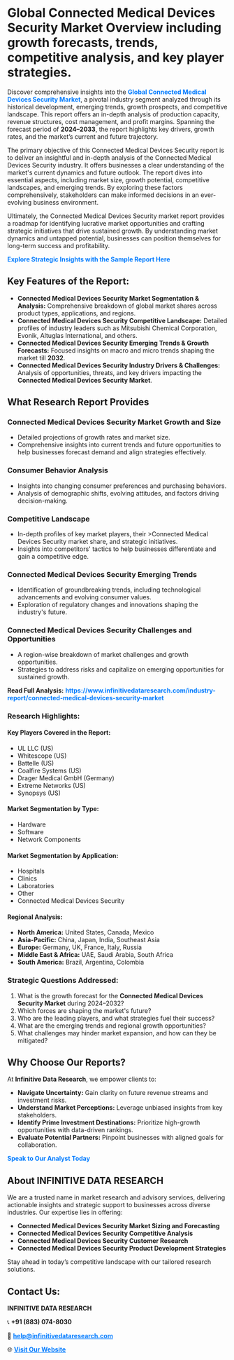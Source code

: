 <h1>Global Connected Medical Devices Security Market Overview including growth forecasts, trends, competitive analysis, and key player strategies.</h1>
<p>
Discover comprehensive insights into the 
<a href="https://www.infinitivedataresearch.com/industry-report/connected-medical-devices-security-market" rel="dofollow" style="color: #007BFF; text-decoration: none;"><strong>Global Connected Medical Devices Security Market</strong></a>, a pivotal industry segment analyzed through its historical development, emerging trends, growth prospects, and competitive landscape. This report offers an in-depth analysis of production capacity, revenue structures, cost management, and profit margins. Spanning the forecast period of <strong>2024–2033</strong>, the report highlights key drivers, growth rates, and the market’s current and future trajectory.
</p>
<p>
The primary objective of this Connected Medical Devices Security report is to deliver an insightful and in-depth analysis of the Connected Medical Devices Security industry. It offers businesses a clear understanding of the market's current dynamics and future outlook. The report dives into essential aspects, including market size, growth potential, competitive landscapes, and emerging trends. By exploring these factors comprehensively, stakeholders can make informed decisions in an ever-evolving business environment.
</p>
<p>
Ultimately, the Connected Medical Devices Security market report provides a roadmap for identifying lucrative market opportunities and crafting strategic initiatives that drive sustained growth. By understanding market dynamics and untapped potential, businesses can position themselves for long-term success and profitability.
</p>
<p>
<a href="https://www.infinitivedataresearch.com/request-sample/reportId=101795" style="color: #007BFF; text-decoration: none;"><strong>Explore Strategic Insights with the Sample Report Here</strong></a>
</p>

<h2>Key Features of the Report:</h2>
<ul>
<li><strong>Connected Medical Devices Security Market Segmentation & Analysis:</strong> Comprehensive breakdown of global market shares across product types, applications, and regions.</li>
<li><strong>Connected Medical Devices Security Competitive Landscape:</strong> Detailed profiles of industry leaders such as Mitsubishi Chemical Corporation, Evonik, Altuglas International, and others.</li>
<li><strong>Connected Medical Devices Security Emerging Trends & Growth Forecasts:</strong> Focused insights on macro and micro trends shaping the market till <strong>2032</strong>.</li>
<li><strong>Connected Medical Devices Security Industry Drivers & Challenges:</strong> Analysis of opportunities, threats, and key drivers impacting the <strong>Connected Medical Devices Security Market</strong>.</li>
</ul>

<h2>What Research Report Provides</h2>
<h3>Connected Medical Devices Security Market Growth and Size</h3>
<ul>
<li>Detailed projections of growth rates and market size.</li>
<li>Comprehensive insights into current trends and future opportunities to help businesses forecast demand and align strategies effectively.</li>
</ul>

<h3>Consumer Behavior Analysis</h3>
<ul>
<li>Insights into changing consumer preferences and purchasing behaviors.</li>
<li>Analysis of demographic shifts, evolving attitudes, and factors driving decision-making.</li>
</ul>

<h3>Competitive Landscape</h3>
<ul>
<li>In-depth profiles of key market players, their >Connected Medical Devices Security market share, and strategic initiatives.</li>
<li>Insights into competitors' tactics to help businesses differentiate and gain a competitive edge.</li>
</ul>

<h3>Connected Medical Devices Security Emerging Trends</h3>
<ul>
<li>Identification of groundbreaking trends, including technological advancements and evolving consumer values.</li>
<li>Exploration of regulatory changes and innovations shaping the industry's future.</li>
</ul>

<h3>Connected Medical Devices Security Challenges and Opportunities</h3>
<ul>
<li>A region-wise breakdown of market challenges and growth opportunities.</li>
<li>Strategies to address risks and capitalize on emerging opportunities for sustained growth.</li>
</ul>
<p><strong>Read Full Analysis:</strong> <a href="https://www.infinitivedataresearch.com/industry-report/connected-medical-devices-security-market" rel="dofollow" style="color: #007BFF; text-decoration: none;"><strong>https://www.infinitivedataresearch.com/industry-report/connected-medical-devices-security-market</strong></a></p>
<h3>Research Highlights:</h3>
<h4>Key Players Covered in the Report:</h4>
<ul><li>UL LLC (US)</li><li>Whitescope (US)</li><li>Battelle (US)</li><li>Coalfire Systems (US)</li><li>Drager Medical GmbH (Germany)</li><li>Extreme Networks (US)</li><li>Synopsys (US)</li></ul>
<h4>Market Segmentation by Type:</h4>
<ul><li>Hardware</li><li>Software</li><li>Network Components</li></ul>
<h4>Market Segmentation by Application:</h4>
<ul><li>Hospitals</li><li>Clinics</li><li>Laboratories</li><li>Other</li><li>Connected Medical Devices Security</li></ul>

<h4>Regional Analysis:</h4>
<ul>
<li><strong>North America:</strong> United States, Canada, Mexico</li>
<li><strong>Asia-Pacific:</strong> China, Japan, India, Southeast Asia</li>
<li><strong>Europe:</strong> Germany, UK, France, Italy, Russia</li>
<li><strong>Middle East & Africa:</strong> UAE, Saudi Arabia, South Africa</li>
<li><strong>South America:</strong> Brazil, Argentina, Colombia</li>
</ul>

<h3>Strategic Questions Addressed:</h3>
<ol>
<li>What is the growth forecast for the <strong>Connected Medical Devices Security Market</strong> during 2024–2032?</li>
<li>Which forces are shaping the market's future?</li>
<li>Who are the leading players, and what strategies fuel their success?</li>
<li>What are the emerging trends and regional growth opportunities?</li>
<li>What challenges may hinder market expansion, and how can they be mitigated?</li>
</ol>

<h2>Why Choose Our Reports?</h2>
<p>At <strong>Infinitive Data Research</strong>, we empower clients to:</p>
<ul>
<li><strong>Navigate Uncertainty:</strong> Gain clarity on future revenue streams and investment risks.</li>
<li><strong>Understand Market Perceptions:</strong> Leverage unbiased insights from key stakeholders.</li>
<li><strong>Identify Prime Investment Destinations:</strong> Prioritize high-growth opportunities with data-driven rankings.</li>
<li><strong>Evaluate Potential Partners:</strong> Pinpoint businesses with aligned goals for collaboration.</li>
</ul>
<p><a href="https://www.infinitivedataresearch.com/industry-report/connected-medical-devices-security-market" rel="dofollow" style="color: #007BFF; text-decoration: none;"><strong>Speak to Our Analyst Today</strong></a></p>

<h2>About INFINITIVE DATA RESEARCH</h2>
<p>We are a trusted name in market research and advisory services, delivering actionable insights and strategic support to businesses across diverse industries. Our expertise lies in offering:</p>
<ul>
<li><strong>Connected Medical Devices Security Market Sizing and Forecasting</strong></li>
<li><strong>Connected Medical Devices Security Competitive Analysis</strong></li>
<li><strong>Connected Medical Devices Security Customer Research</strong></li>
<li><strong>Connected Medical Devices Security Product Development Strategies</strong></li>
</ul>
<p>Stay ahead in today’s competitive landscape with our tailored research solutions.</p>

<h2>Contact Us:</h2>
<p><strong>INFINITIVE DATA RESEARCH</strong></p>
<p>📞 <strong>+91 (883) 074-8030</strong></p>
<p>📧 <strong><a href="mailto:help@infinitivedataresearch.com" style="color: #007BFF;">help@infinitivedataresearch.com</a></strong></p>
<p>🌐 <strong><a href="https://www.infinitivedataresearch.com" rel="dofollow" style="color: #007BFF;">Visit Our Website</a></strong></p>